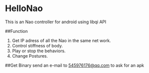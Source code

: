 # HelloNao
This is an Nao controller for android using libqi API

##Function

1. Get IP adress of all the Nao in the same net work.
2. Control stiffness of body.
3. Play or stop the behaviors.
4. Change Postures.

##Get Binary
send an e-mail to 545976176@qq.com to ask for an apk

